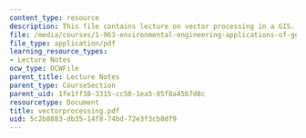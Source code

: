 ```yaml
---
content_type: resource
description: This file contains lecture on vector processing in a GIS.
file: /media/courses/1-963-environmental-engineering-applications-of-geographic-information-systems-fall-2004/5c2b8883db3514f874bd72e3f3cb8df9_vectorprocessing.pdf
file_type: application/pdf
learning_resource_types:
- Lecture Notes
ocw_type: OCWFile
parent_title: Lecture Notes
parent_type: CourseSection
parent_uid: 1fe1ff38-3315-cc50-1ea5-05f8a45b7d8c
resourcetype: Document
title: vectorprocessing.pdf
uid: 5c2b8883-db35-14f8-74bd-72e3f3cb8df9
---
```

